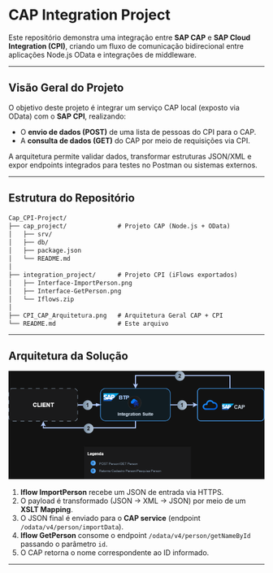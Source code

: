# CAP Integration Project

Este repositório demonstra uma integração entre **SAP CAP** e **SAP Cloud Integration (CPI)**, criando um fluxo de comunicação bidirecional entre aplicações Node.js OData e integrações de middleware.

---

## Visão Geral do Projeto

O objetivo deste projeto é integrar um serviço CAP local (exposto via OData) com o **SAP CPI**, realizando:
- O **envio de dados (POST)** de uma lista de pessoas do CPI para o CAP.
- A **consulta de dados (GET)** do CAP por meio de requisições via CPI.

A arquitetura permite validar dados, transformar estruturas JSON/XML e expor endpoints integrados para testes no Postman ou sistemas externos.

---

## Estrutura do Repositório

```
Cap_CPI-Project/
├── cap_project/              # Projeto CAP (Node.js + OData)
│   ├── srv/
│   ├── db/
│   ├── package.json
│   └── README.md
│
├── integration_project/      # Projeto CPI (iFlows exportados)
│   ├── Interface-ImportPerson.png
│   ├── Interface-GetPerson.png
│   └── Iflows.zip
│
├── CPI_CAP_Arquitetura.png   # Arquitetura Geral CAP + CPI
└── README.md                 # Este arquivo
```

---

## Arquitetura da Solução

![Arquitetura CAP + CPI](CPI_CAP_Arquitetura.png)

1. **Iflow ImportPerson** recebe um JSON de entrada via HTTPS.
2. O payload é transformado (JSON → XML → JSON) por meio de um **XSLT Mapping**.
3. O JSON final é enviado para o **CAP service** (endpoint `/odata/v4/person/importData`).
4. **Iflow GetPerson** consome o endpoint `/odata/v4/person/getNameById` passando o parâmetro `id`.
5. O CAP retorna o nome correspondente ao ID informado.

---
